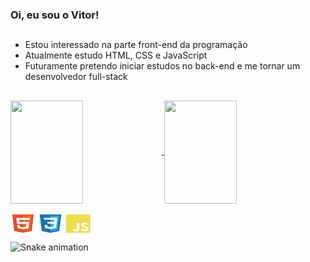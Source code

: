 ### Oi, eu sou o Vitor!

##

- Estou interessado na parte front-end da programação
- Atualmente estudo HTML, CSS e JavaScript
- Futuramente pretendo iniciar estudos no back-end e me tornar um desenvolvedor full-stack
 
##

<a href="https://github.com/yoovitor">
  <img height="165em" width="48%" align="center" src="https://github-readme-stats.vercel.app/api?username=yoovitor&show_icons=true&theme=dracula" />
  <img height="165em" width="48%" align="center" src="https://github-readme-stats.vercel.app/api/top-langs?username=yoovitor&layout=compact&langs_count=8&card_width=320&show_icons=true&theme=dracula" />
</a>

<div style='display: inline-block'><br/>
  <img align="center" alt="Vitor-HTML" height="30" width="40" src="https://raw.githubusercontent.com/devicons/devicon/master/icons/html5/html5-original.svg">
  <img align="center" alt="Vitor-CSS" height="30" width="40" src="https://raw.githubusercontent.com/devicons/devicon/master/icons/css3/css3-original.svg">
  <img align="center" alt="Vitor-Js" height="30" width="40" src="https://raw.githubusercontent.com/devicons/devicon/master/icons/javascript/javascript-plain.svg">
</div>

![Snake animation](https://github.com/yoovitor/yoovitor/blob/output/github-contribution-grid-snake.svg)
